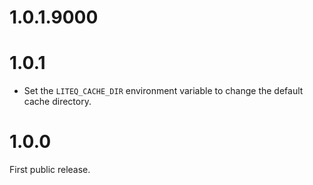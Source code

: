 
# 1.0.1.9000

# 1.0.1

* Set the `LITEQ_CACHE_DIR` environment variable to change the
  default cache directory.

# 1.0.0

First public release.
